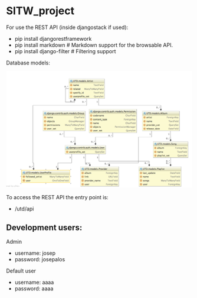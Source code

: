 # SITW_project

For use the REST API (inside djangostack if used):
 - pip install djangorestframework
 - pip install markdown       # Markdown support for the browsable API.
 - pip install django-filter  # Filtering support
 
Database models: 

![model-diagram](https://github.com/josepalos/SITW_project/blob/develop/diagram.png)


To access the REST API the entry point is:
- /utd/api


Development users:
------------------
Admin
- username: josep
- password: josepalos

Default user
- username: aaaa
- password: aaaa
